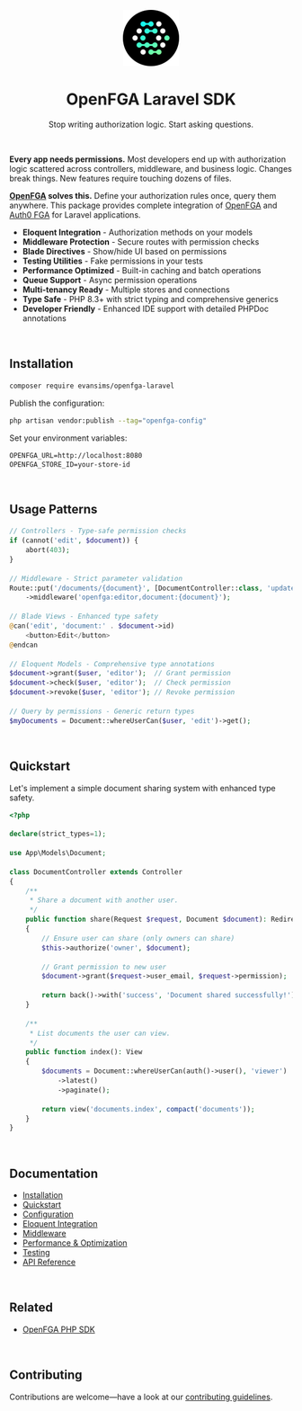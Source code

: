 <div align="center">
  <p><a href="https://openfga.dev"><img src=".github/openfga.png" width="100" /></a></p>

  <h1>OpenFGA Laravel SDK</h1>

  <p>Stop writing authorization logic. Start asking questions.</p>
</div>

<p><br /></p>

**Every app needs permissions.** Most developers end up with authorization logic scattered across controllers, middleware, and business logic. Changes break things. New features require touching dozens of files.

**[OpenFGA](https://openfga.dev/) solves this.** Define your authorization rules once, query them anywhere. This package provides complete integration of [OpenFGA](https://openfga.dev/) and [Auth0 FGA](https://auth0.com/fine-grained-authorization) for Laravel applications.

- **Eloquent Integration** - Authorization methods on your models
- **Middleware Protection** - Secure routes with permission checks
- **Blade Directives** - Show/hide UI based on permissions
- **Testing Utilities** - Fake permissions in your tests
- **Performance Optimized** - Built-in caching and batch operations
- **Queue Support** - Async permission operations
- **Multi-tenancy Ready** - Multiple stores and connections
- **Type Safe** - PHP 8.3+ with strict typing and comprehensive generics
- **Developer Friendly** - Enhanced IDE support with detailed PHPDoc annotations

<p><br /></p>

## Installation

```bash
composer require evansims/openfga-laravel
```

Publish the configuration:

```bash
php artisan vendor:publish --tag="openfga-config"
```

Set your environment variables:

```env
OPENFGA_URL=http://localhost:8080
OPENFGA_STORE_ID=your-store-id
```

<p><br /></p>

## Usage Patterns

```php
// Controllers - Type-safe permission checks
if (cannot('edit', $document)) {
    abort(403);
}

// Middleware - Strict parameter validation
Route::put('/documents/{document}', [DocumentController::class, 'update'])
    ->middleware('openfga:editor,document:{document}');

// Blade Views - Enhanced type safety
@can('edit', 'document:' . $document->id)
    <button>Edit</button>
@endcan

// Eloquent Models - Comprehensive type annotations
$document->grant($user, 'editor');  // Grant permission
$document->check($user, 'editor');  // Check permission
$document->revoke($user, 'editor'); // Revoke permission

// Query by permissions - Generic return types
$myDocuments = Document::whereUserCan($user, 'edit')->get();
```

<p><br /></p>

## Quickstart

Let's implement a simple document sharing system with enhanced type safety.

```php
<?php

declare(strict_types=1);

use App\Models\Document;

class DocumentController extends Controller
{
    /**
     * Share a document with another user.
     */
    public function share(Request $request, Document $document): RedirectResponse
    {
        // Ensure user can share (only owners can share)
        $this->authorize('owner', $document);

        // Grant permission to new user
        $document->grant($request->user_email, $request->permission);

        return back()->with('success', 'Document shared successfully!');
    }

    /**
     * List documents the user can view.
     */
    public function index(): View
    {
        $documents = Document::whereUserCan(auth()->user(), 'viewer')
            ->latest()
            ->paginate();

        return view('documents.index', compact('documents'));
    }
}
```

<p><br /></p>

## Documentation

- [Installation](docs/installation.md)
- [Quickstart](docs/quickstart.md)
- [Configuration](docs/configuration.md)
- [Eloquent Integration](docs/eloquent.md)
- [Middleware](docs/middleware.md)
- [Performance & Optimization](docs/performance.md)
- [Testing](docs/testing.md)
- [API Reference](docs/api-reference.md)

<p><br /></p>

## Related

- [OpenFGA PHP SDK](https://github.com/evansims/openfga-php)

<p><br /></p>

## Contributing

Contributions are welcome—have a look at our [contributing guidelines](.github/CONTRIBUTING.md).
